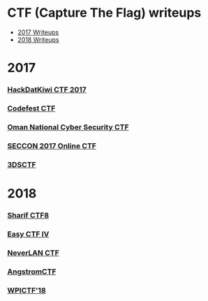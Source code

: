 # CTF (Capture The Flag) writeups

- [2017 Writeups](#2017)
- [2018 Writeups](#2018)

# 2017
### [HackDatKiwi CTF 2017](https://github.com/wr47h/CTF-Writeups/tree/master/2017/HackDatKiwi_CTF)

### [Codefest CTF](https://github.com/wr47h/CTF-Writeups/tree/master/2017/Codefest_CTF)

### [Oman National Cyber Security CTF](https://github.com/wr47h/CTF-Writeups/tree/master/2017/OmanNationalCyberSecurityCTFQuals)

### [SECCON 2017 Online CTF](https://github.com/wr47h/CTF-Writeups/tree/master/2017/SECCON%202017%20Online%20CTF)

### [3DSCTF](https://github.com/wr47h/CTF-Writeups/tree/master/2017/3DSCTF)

# 2018
### [Sharif CTF8](https://github.com/wr47h/CTF-Writeups/tree/master/2018/Sharif%20CTF8)

### [Easy CTF IV](https://github.com/wr47h/CTF-Writeups/tree/master/2018/Easy%20CTF%20IV1)

### [NeverLAN CTF](https://github.com/wr47h/CTF-Writeups/tree/master/2018/NeverLAN%20CTF%202018)

### [AngstromCTF](https://github.com/wr47h/CTF-Writeups/tree/master/2018/AngstromCTF)

### [WPICTF'18](https://github.com/wr47h/CTF-Writeups/tree/master/2018/WPICTF'18)
